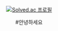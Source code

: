 <div align="center"
Welcome 👋 

</div>

[![Solved.ac
프로필](http://mazassumnida.wtf/api/v2/generate_badge?boj=choi_mung)](https://solved.ac/choi_mung)


#안녕하세요
